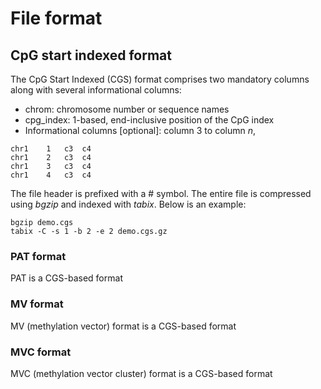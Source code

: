 # File format

## CpG start indexed format

The CpG Start Indexed (CGS) format comprises two mandatory columns along with several informational columns:

- chrom: chromosome number or sequence names
- cpg_index: 1-based, end-inclusive position of the CpG index
- Informational columns [optional]: column 3 to column *n*, 

```
chr1	1	c3	c4
chr1	2	c3	c4
chr1	3	c3	c4
chr1	4	c3	c4
```

The file header is prefixed with a # symbol. The entire file is compressed using *bgzip* and indexed with
*tabix*. Below is an example:

```
bgzip demo.cgs
tabix -C -s 1 -b 2 -e 2 demo.cgs.gz
```

### PAT format

PAT is a CGS-based format

### MV format

MV (methylation vector) format is a CGS-based format

### MVC format

MVC (methylation vector cluster) format is a CGS-based format
